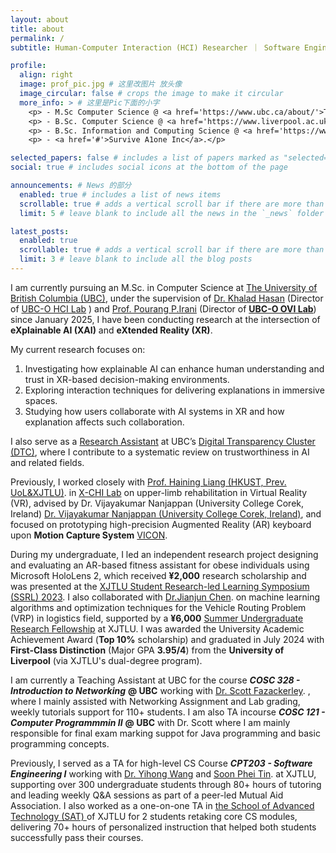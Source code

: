 ```yaml
---
layout: about
title: about
permalink: /
subtitle: Human-Computer Interaction (HCI) Researcher ｜ Software Engineer ｜ Artist

profile:
  align: right
  image: prof_pic.jpg # 这里改图片 放头像
  image_circular: false # crops the image to make it circular
  more_info: > # 这里是Pic下面的小字
    <p> - M.Sc Computer Science @ <a href='https://www.ubc.ca/about/'>The University of British Columbia, CA</a></p>
    <p> - B.Sc. Computer Science @ <a href='https://www.liverpool.ac.uk/about/the-university/rankings-and-reputation/'>The University of Liverpool, UK</a></p>
    <p> - B.Sc. Information and Computing Science @ <a href='https://www.liverpool.ac.uk/about/the-university/rankings-and-reputation/'>Xi'an Jiaotong Liverpool University (Dual Degree Program), CN</a></p>
    <p> - <a href='#'>Survive A1one Inc</a>.</p>

selected_papers: false # includes a list of papers marked as "selected={true}"
social: true # includes social icons at the bottom of the page

announcements: # News 的部分
  enabled: true # includes a list of news items
  scrollable: true # adds a vertical scroll bar if there are more than 3 news items
  limit: 5 # leave blank to include all the news in the `_news` folder

latest_posts:
  enabled: true
  scrollable: true # adds a vertical scroll bar if there are more than 3 new posts items
  limit: 3 # leave blank to include all the blog posts
---
```


I am currently pursuing an M.Sc. in Computer Science at <a href='https://www.ubc.ca/about/'>The University of British Columbia (UBC)</a>, under the supervision of <a href='https://cmps-people.ok.ubc.ca/mkhasan/'>Dr. Khalad Hasan</a> (Director of <a href='https://www.researchgate.net/lab/Khalad-Hasan-Lab'> UBC-O HCI Lab</a> ) and <a href='https://cmps-people.ok.ubc.ca/pirani/'> Prof. Pourang P.Irani</a> (Director of <a href='https://ovi.ok.ubc.ca/'> **UBC-O OVI Lab**</a>) since January 2025, I have been conducting research at the intersection of **eXplainable AI (XAI)** and **eXtended Reality (XR)**.

My current research focuses on:
1. Investigating how explainable AI can enhance human understanding and trust in XR-based decision-making environments.
2. Exploring interaction techniques for delivering explanations in immersive spaces.
3. Studying how users collaborate with AI systems in XR and how explanation affects such collaboration.

I also serve as a <a href='https://digital-transparency.ok.ubc.ca/research-team/our-research-assistants/iverson-schuchen-yuan/'> Research Assistant</a> at UBC’s <a href='https://research.ok.ubc.ca/research-excellence/research-clusters/digital-transparency/'> Digital Transparency Cluster (DTC)</a>, where I contribute to a systematic review on trustworthiness in AI and related fields.

Previously, I worked closely with <a href='https://hai-ning-liang.github.io/'> Prof. Haining Liang (HKUST, Prev. UoL&XJTLU)</a>. in <a href='https://www.researchgate.net/lab/X-CHI-Lab-Hai-Ning-Liang'> X-CHI Lab</a> on upper-limb rehabilitation in Virtual Reality (VR), advised by Dr. Vijayakumar Nanjappan (University College Corek, Ireland) <a href='https://www.ucc.ie/en/compsci/people/nanjappandrvijayakumar/'> Dr. Vijayakumar Nanjappan (University College Corek, Ireland)</a>, and focused on prototyping high-precision Augmented Reality (AR) keyboard upon **Motion Capture System** <a href='https://www.vicon.com/'> VICON</a>. 

During my undergraduate, I led an independent research project designing and evaluating an AR-based fitness assistant for obese individuals using Microsoft HoloLens 2, which received **¥2,000** research scholarship and was presented at the <a href='https://www.xjtlu.edu.cn/en/study/departments/academy-of-future-education/learning-institute-for-future-excellence/programme/xjtlu-student-symposium-of-research-led-learning'> XJTLU Student Research-led Learning Symposium (SSRL) 2023</a>. I also collaborated with <a href='https://scholar.xjtlu.edu.cn/en/persons/JianjunChen'> Dr.Jianjun Chen</a>. on machine learning algorithms and optimization techniques for the Vehicle Routing Problem (VRP) in logistics field, supported by a **¥6,000**  <a href='https://www.xjtlu.edu.cn/en/study/surf'> Summer Undergraduate Research Fellowship</a> at XJTLU. I was awarded the University Academic Achievement Award (**Top 10%** scholarship) and graduated in July 2024 with **First-Class Distinction** (Major GPA **3.95/4**) from the **University of Liverpool** (via XJTLU's dual-degree program).

I am currently a Teaching Assistant at UBC for the course ***COSC 328 - Introduction to Networking*** **@ UBC** working with <a href='https://www.researchgate.net/profile/Scott-Fazackerley-2'> Dr. Scott Fazackerley</a>. , where I mainly assisted with Networking Assignment and Lab grading, weekly tutorials support for 110+ students. I am also TA incourse ***COSC 121 - Computer Programmmin II*** **@ UBC** with Dr. Scott where I am mainly responsible for final exam marking suppot for Java programming and basic programming concepts.

Previously, I served as a TA for high-level CS Course ***CPT203 - Software Engineering I*** working with <a href='https://scholar.xjtlu.edu.cn/en/persons/SoonTin'> Dr. Yihong Wang</a> and <a href='https://scholar.xjtlu.edu.cn/en/persons/SoonTin'> Soon Phei Tin</a>.  at XJTLU, supporting over 300 undergraduate students through 80+ hours of tutoring and leading weekly Q&A sessions as part of a peer-led Mutual Aid Association. I also worked as a one-on-one TA in <a href='https://www.xjtlu.edu.cn/en/study/departments/school-of-advanced-technology'> the School of Advanced Technology (SAT) </a> of XJTLU for 2 students retaking core CS modules, delivering 70+ hours of personalized instruction that helped both students successfully pass their courses.



<!-- Write your biography here. Tell the world about yourself. Link to your favorite [subreddit](http://reddit.com). You can put a picture in, too. The code is already in, just name your picture `prof_pic.jpg` and put it in the `img/` folder.

Put your address / P.O. box / other info right below your picture. You can also disable any of these elements by editing `profile` property of the YAML header of your `_pages/about.md`. Edit `_bibliography/papers.bib` and Jekyll will render your [publications page](/al-folio/publications/) automatically.

Link to your social media connections, too. This theme is set up to use [Font Awesome icons](https://fontawesome.com/) and [Academicons](https://jpswalsh.github.io/academicons/), like the ones below. Add your Facebook, Twitter, LinkedIn, Google Scholar, or just disable all of them. -->
